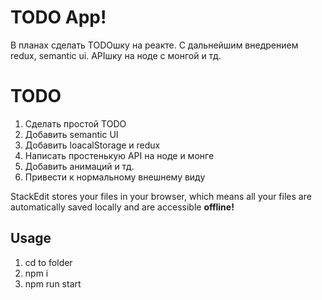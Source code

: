 # TODO App!

В планах сделать TODOшку на реакте. С дальнейшим внедрением redux, semantic ui. APIшку на ноде с монгой и тд.

# TODO

 1. Сделать простой TODO
 2. Добавить semantic UI
 3. Добавить loacalStorage и redux
 4. Написать простенькую API на ноде и монге
 5. Добавить анимаций и тд.
 6. Привести к нормальному внешнему виду

StackEdit stores your files in your browser, which means all your files are automatically saved locally and are accessible **offline!**

## Usage

 1. cd to folder
 2. npm i
 3. npm run start